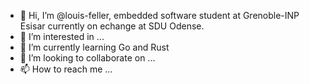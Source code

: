 - 👋 Hi, I’m @louis-feller, embedded software student at Grenoble-INP Esisar currently on echange at SDU Odense.
- 👀 I’m interested in ...
- 🌱 I’m currently learning Go and Rust
- 💞️ I’m looking to collaborate on ...
- 📫 How to reach me ...

<!---
louis-feller/louis-feller is a ✨ special ✨ repository because its `README.md` (this file) appears on your GitHub profile.
You can click the Preview link to take a look at your changes.
--->

